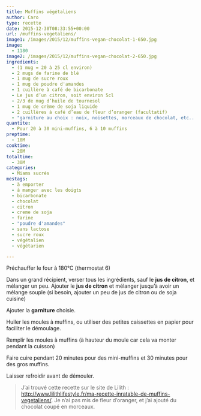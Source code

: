 ```yaml
---
title: Muffins végétaliens
author: Caro
type: recette
date: 2015-12-30T08:33:55+00:00
url: /muffins-vegetaliens/
image1: /images/2015/12/muffins-vegan-chocolat-1-650.jpg
image:
  - 1180
image2: /images/2015/12/muffins-vegan-chocolat-2-650.jpg
ingredients:
  - (1 mug = 20 à 25 cl environ)
  - 2 mugs de farine de blé
  - 1 mug de sucre roux
  - 1 mug de poudre d'amandes
  - 1 cuillère à café de bicarbonate
  - Le jus d’un citron, soit environ 5cl
  - 2/3 de mug d’huile de tournesol
  - 1 mug de crème de soja liquide
  - 2 cuillères à café d’eau de fleur d’oranger (facultatif)
  - "garniture au choix : noix, noisettes, morceaux de chocolat, etc..., 100 à 150 g environ"
quantite:
  - Pour 20 à 30 mini-muffins, 6 à 10 muffins
preptime:
  - 10M
cooktime:
  - 20M
totaltime:
  - 30M
categories:
  - Miams sucrés
mestags:
  - à emporter
  - à manger avec les doigts
  - bicarbonate
  - chocolat
  - citron
  - creme de soja
  - farine
  - "poudre d'amandes"
  - sans lactose
  - sucre roux
  - végétalien
  - végétarien

---
```

Préchauffer le four à 180°C (thermostat 6)

Dans un grand récipient, verser tous les ingrédients, sauf le **jus de citron**, et mélanger un peu. Ajouter le **jus de citron** et mélanger jusqu&rsquo;à avoir un mélange souple (si besoin, ajouter un peu de jus de citron ou de soja cuisine)

Ajouter la **garniture** choisie.

Huiler les moules à muffins, ou utiliser des petites caissettes en papier pour faciliter le démoulage.

Remplir les moules à muffins (à hauteur du moule car cela va monter pendant la cuisson)

Faire cuire pendant 20 minutes pour des mini-muffins et 30 minutes pour des gros muffins.

Laisser refroidir avant de démouler.

> J&rsquo;ai trouvé cette recette sur le site de Lilith : <a href="http://www.lilithlifestyle.fr/ma-recette-inratable-de-muffins-vegetaliens/" target="_blank">http://www.lilithlifestyle.fr/ma-recette-inratable-de-muffins-vegetaliens/</a>. Je n&rsquo;ai pas mis de fleur d&rsquo;oranger, et j&rsquo;ai ajouté du chocolat coupé en morceaux.
